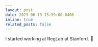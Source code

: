 ```yaml
---
layout: post
date: 2023-06-19 15:59:00-0400
inline: true
related_posts: false
---
```


I started working at RegLab at Stanford. :evergreen_tree:
